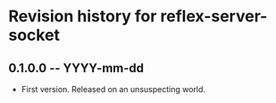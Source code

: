 # Revision history for reflex-server-socket

## 0.1.0.0  -- YYYY-mm-dd

* First version. Released on an unsuspecting world.

